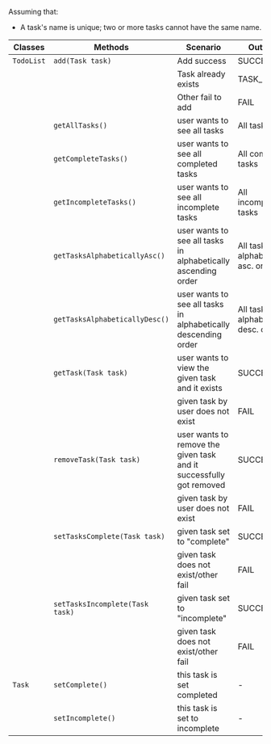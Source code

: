 Assuming that:

- A task's name is unique; two or more tasks cannot have the same name.

| Classes    | Methods                         | Scenario                                                            | Outputs                                 |
|------------|---------------------------------|---------------------------------------------------------------------|-----------------------------------------|
| `TodoList` | `add(Task task)`                | Add success                                                         | SUCCESS                                 |
|            |                                 | Task already exists                                                 | TASK_EXISTS                             |
|            |                                 | Other fail to add                                                   | FAIL                                    |
|            | `getAllTasks()`                 | user wants to see all tasks                                         | All tasks                               |
|            | `getCompleteTasks()`            | user wants to see all completed tasks                               | All completed tasks                     |
|            | `getIncompleteTasks()`          | user wants to see all incomplete tasks                              | All incomplete tasks                    |
|            | `getTasksAlphabeticallyAsc()`   | user wants to see all tasks in alphabetically ascending order       | All tasks in alphabetically asc. order  |
|            | `getTasksAlphabeticallyDesc()`  | user wants to see all tasks in alphabetically descending order      | All tasks in alphabetically desc. order |
|            | `getTask(Task task)`            | user wants to view the given task and it exists                     | SUCCESS                                 |
|            |                                 | given task by user does not exist                                   | FAIL                                    |
|            | `removeTask(Task task)`         | user wants to remove the given task and it successfully got removed | SUCCESS                                 |
|            |                                 | given task by user does not exist                                   | FAIL                                    |
|            | `setTasksComplete(Task task)`   | given task set to "complete"                                        | SUCCESS                                 |
|            |                                 | given task does not exist/other fail                                | FAIL                                    |
|            | `setTasksIncomplete(Task task)` | given task set to "incomplete"                                      | SUCCESS                                 |
|            |                                 | given task does not exist/other fail                                | FAIL                                    |
| `Task`     | `setComplete()`                 | this task is set completed                                          | -                                       |
|            | `setIncomplete()`               | this task is set to incomplete                                      | -                                       |
